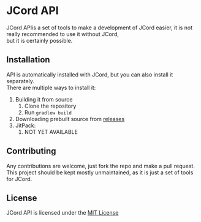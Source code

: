 # JCord API   
JCord APIis a set of tools to make a development of JCord easier, it is not really recommended to use it without JCord,  
but it is certainly possible.  

## Installation  
API is automatically installed with JCord, but you can also install it separately.  
There are multiple ways to install it:  
1) Building it from source
   1) Clone the repository
   2) Run `gradlew build`
2) Downloading prebuilt source from [releases](https://github.com/KoblizekXD/JCord-api)
3) JitPack:
   1) NOT YET AVAILABLE

## Contributing  
Any contributions are welcome, just fork the repo and make a pull request.  
This project should be kept mostly unmaintained, as it is just a set of tools for JCord.  

## License
JCord API is licensed under the [MIT License](./LICENSE)